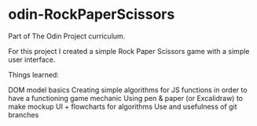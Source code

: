 # odin-RockPaperScissors
Part of The Odin Project curriculum.

For this project I created a simple Rock Paper Scissors game with a simple user interface.

Things learned:

DOM model basics
Creating simple algorithms for JS functions in order to have a functioning game mechanic
Using pen & paper (or Excalidraw) to make mockup UI + flowcharts for algorithms
Use and usefulness of git branches

